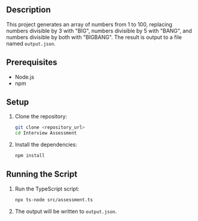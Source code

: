 ## Description
This project generates an array of numbers from 1 to 100, replacing numbers divisible by 3 with "BIG", numbers divisible by 5 with "BANG", and numbers divisible by both with "BIGBANG". The result is output to a file named `output.json`.

## Prerequisites
- Node.js
- npm

## Setup
1. Clone the repository:
    ```bash
    git clone <repository_url>
    cd Interview Assessment
    ```

2. Install the dependencies:
    ```bash
    npm install
    ```

## Running the Script
1. Run the TypeScript script:
    ```bash
    npx ts-node src/assessment.ts
    ```

2. The output will be written to `output.json`.